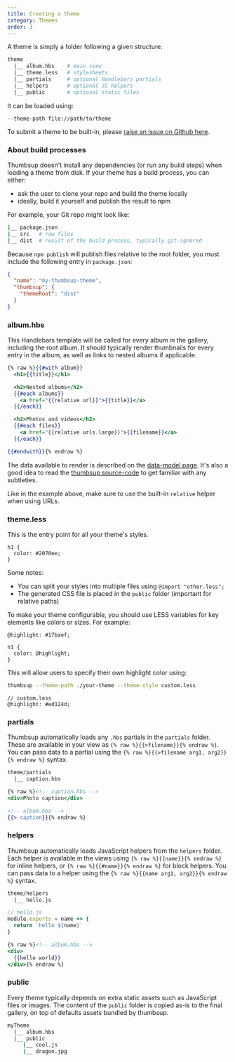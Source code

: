 ```yaml
---
title: Creating a theme
category: Themes
order: 3
---
```


A theme is simply a folder following a given structure.

```bash
theme
  |__ album.hbs    # main view
  |__ theme.less   # stylesheets
  |__ partials     # optional Handlebars partials
  |__ helpers      # optional JS helpers
  |__ public       # optional static files
```

It can be loaded using:

```
--theme-path file://path/to/theme
```

To submit a theme to be built-in, please [raise an issue on Github here](https://github.com/thumbsup/thumbsup).

### About build processes

Thumbsup doesn't install any dependencies (or run any build steps) when loading a theme from disk. If your theme has a build process, you can either:
- ask the user to clone your repo and build the theme locally
- ideally, build it yourself and publish the result to npm

For example, your Git repo might look like:

```bash
|__ package.json
|__ src   # raw files
|__ dist  # result of the build process, typically git-ignored
```

Because `npm publish` will publish files relative to the root folder, you must include the following entry in `package.json`:

```json
{
  "name": "my-thumbsup-theme",
  "thumbsup": {
    "themeRoot": "dist"
  }
}
```

### album.hbs

This Handlebars template will be called for every album in the gallery, including the root album.
It should typically render thumbnails for every entry in the album, as well as links to nested albums if applicable.

```hbs
{% raw %}{{#with album}}
  <h1>{{title}}</h1>

  <h2>Nested albums</h2>
  {{#each albums}}
    <a href="{{relative url}}">{{title}}</a>
  {{/each}}

  <h2>Photos and videos</h2>
  {{#each files}}
    <a href="{{relative urls.large}}">{{filename}}</a>
  {{/each}}

{{#endwith}}{% endraw %}
```

The data available to render is described on the [data-model page](../data-model/).
It's also a good idea to read the [thumbsup source-code](https://github.com/thumbsup/thumbsup) to get familiar with any subtleties.

Like in the example above, make sure to use the built-in `relative` helper when using URLs.

### theme.less

This is the entry point for all your theme's styles.

```less
h1 {
  color: #2070ee;
}
```

Some notes:

- You can split your styles into multiple files using `@import "other.less";`
- The generated CSS file is placed in the `public` folder (important for relative paths)

To make your theme configurable, you should use LESS variables for key elements like colors or sizes.
For example:

```less
@highlight: #17baef;

h1 {
  color: @highlight;
}
```

This will allow users to specify their own highlight color using:

```bash
thumbsup --theme-path ./your-theme --theme-style custom.less
```

```less
// custom.less
@highlight: #ed124d;
```

### partials

Thumbsup automatically loads any `.hbs` partials in the `partials` folder.
These are available in your view as `{% raw %}{{>filename}}{% endraw %}`.
You can pass data to a partial using the `{% raw %}{{>filename arg1, arg2}}{% endraw %}` syntax.

```bash
theme/partials
  |__ caption.hbs
```

```hbs
{% raw %}<!-- caption.hbs -->
<div>Photo caption</div>
```

```hbs
<!-- album.hbs -->
{{> caption}}{% endraw %}
```

### helpers

Thumbsup automatically loads JavaScript helpers from the `helpers` folder.
Each helper is available in the views using `{% raw %}{{name}}{% endraw %}`
for inline helpers, or `{% raw %}{{#name}}{% endraw %}` for block helpers.
You can pass data to a helper using the `{% raw %}{{name arg1, arg2}}{% endraw %}` syntax.

```bash
theme/helpers
  |__ hello.js
```

```js
// hello.js
module.exports = name => {
  return `hello ${name}`
}
```

```hbs
{% raw %}<!-- album.hbs -->
<div>
  {{hello world}}
</div>{% endraw %}
```

### public

Every theme typically depends on extra static assets such as JavaScript files or images. The content of the `public` folder is copied as-is to the final gallery, on top of defaults assets bundled by thumbsup.

```bash
myTheme
  |__ album.hbs
  |__ public
     |__ cool.js
     |__ dragon.jpg
```
